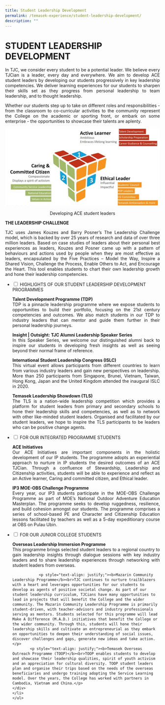 ```yaml
---
title: Student Leadership Development
permalink: /temasek-experience/student-leadership-development/
description: ""
---
```

# STUDENT LEADERSHIP DEVELOPMENT

<p style="text-align: justify;">In TJC, we consider every student to be a potential leader. We believe every TJCian is a leader, every day and everywhere. We aim to develop ACE student leaders by developing our students progressively in key leadership competencies. We deliver learning experiences for our students to sharpen their skills set as they progress from personal leadership to team leadership, and to thought leadership.</p>

<p style="text-align: justify;">Whether our students step up to take on different roles and responsibilities - from the classroom to co-curricular activities to the community represent the College on the academic or sporting front, or embark on some enterprise - the opportunities to showcase their talents are aplenty.</p>


![](/images/Temasek%20Experience/Developing%20the%20ACE%20Student%20Leader.jpeg)


<center>Developing ACE student leaders</center>

**THE LEADERSHIP CHALLENGE**

<p style="text-align: justify;">TJC uses James Kouzes and Barry Posner’s The Leadership Challenge model, which is backed by over 25 years of research and data of over three million leaders. Based on case studies of leaders about their personal best experiences as leaders, Kouzes and Posner came up with a pattern of behaviours and actions used by people when they are most effective as leaders, encapsulated by the Five Practices – Model the Way, Inspire a Shared Vision, Challenge the Process, Enable Others to Act, and Encourage the Heart. This tool enables students to chart their own leadership growth and hone their leadership competencies.</p>


<ul class="jekyllcodex_accordion">
  <li>
    <input type="checkbox" id="accordion1">
    <label for="accordion1">HIGHLIGHTS OF OUR STUDENT LEADERSHIP DEVELOPMENT PROGRAMMES</label>
    <div>
			<p style="text-align: justify;"><b>Talent Development Programme (TDP)</b><br>TDP is a pinnacle leadership programme where we expose students to opportunities to build their portfolio, focusing on the 21st century competencies and outcomes. We also match students in our TDP to industry leaders that can mentor and guide them further in their personal leadership journeys.</p>
			<p style="text-align: justify;"><b>Insight | Outsight: TJC Alumni Leadership Speaker Series</b><br>In this Speaker Series, we welcome our distinguished alumni back to inspire our students in developing fresh insights as well as seeing beyond their normal frame of reference.</p>
			<p style="text-align: justify;"><b>International Student Leadership Congress (ISLC)</b><br>This virtual event allows participants from different countries to learn from various industry leaders and gain new perspectives on leadership. More than 250 participants from Singapore, Brunei, Vietnam, Taiwan, Hong Kong, Japan and the United Kingdom attended the inaugural ISLC in 2020.</p>
			<p style="text-align: justify;"><b>Temasek Leadership Showdown (TLS)</b><br>The TLS is a nation-wide leadership competition which provides a platform for student leaders from primary and secondary schools to hone their leadership skills and competencies, as well as to network with other like-minded student leaders. Organised and facilitated by our student leaders, we hope to inspire the TLS participants to be leaders who can be positive change agents.</p>
    </div>
	</li> 
  <li>
    <input type="checkbox" id="accordion2">
    <label for="accordion2">FOR OUR INTEGRATED PROGRAMME STUDENTS</label>
    <div>
						<p style="text-align: justify;"><b>ACE Initiatives</b><br>Our ACE Initiatives are important components in the holistic development of our IP students. The programme adopts an experiential approach to nurture in IP students the desired outcomes of an ACE TJCian. Through a confluence of Stewardship, Leadership and Citizenship activities, students will be able to experience and reflect as an Active learner, Caring and committed citizen, and Ethical leader.</p>
			<p style="text-align: justify;"><b>IP3 MOE-OBS Challenge Programme</b><br>Every year, our IP3 students participate in the MOE-OBS Challenge Programme as part of MOE’s National Outdoor Adventure Education Masterplan. The programme seeks to develop ruggedness, resilience, and build cohesion amongst our students. The programme comprises a series of school-based PE and Character and Citizenship Education lessons facilitated by teachers as well as a 5-day expeditionary course at OBS on Pulau Ubin.</p>
    </div>
	</li> 
  <li>
    <input type="checkbox" id="accordion3">
    <label for="accordion3">FOR OUR JUNIOR COLLEGE STUDENTS</label>
    <div>
			<p style="text-align: justify;"><b> Overseas Leadership Immersion Programme</b><br>This programme brings selected student leaders to a regional country to gain leadership insights through dialogue sessions with key industry leaders and to share leadership experiences through networking with student leaders from overseas.</p>
			
				<p style="text-align: justify;"><b>Mazarin Community Leadership Programme</b><br>TJC continues to nurture trailblazers with a heart and leverages opportunities for our students to develop as agents of positive societal change. As part of our student leadership curriculum, TJCians have many opportunities to lead in projects that will benefit the College and the wider community. The Mazarin Community Leadership Programme is primarily student-driven, with teacher-advisors and industry professionals serving as mentors. Students selected for this programme will lead Make A Difference (M.A.D.) initiatives that benefit the College or the wider community. Through this, students will hone their leadership skills and cultivate an entrepreneurial as they embark on opportunities to deepen their understanding of social issues, discover challenges and gaps, generate new ideas and take action.</p>
			<p style="text-align: justify;"><b>Temasek Overseas Outreach Programme (TOOP)</b><br>TOOP enables students to develop and showcase their leadership qualities, spirit of youth activism and an appreciation for cultural diversity. TOOP student leaders plan and organise their trips based on the needs of the overseas beneficiaries and undergo training adopting the Service Learning model. Over the years, the College has worked with partners in Cambodia, Vietnam and China.</p>
    </div>
	</li> 
	</ul>